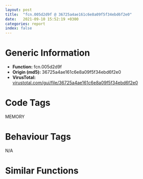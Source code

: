 ```yaml
---
layout: post
title:  "fcn.005d2d9f @ 36725a4ae161c6e8a09f5f34ebd6f2e0"
date:   2021-09-10 15:52:19 +0300
categories: report
index: false
---
```


# Generic Information
- **Function:** fcn.005d2d9f
- **Origin (md5):** 36725a4ae161c6e8a09f5f34ebd6f2e0
- **VirusTotal:** [virustotal.com/gui/file/36725a4ae161c6e8a09f5f34ebd6f2e0][virustotal_ref]

# Code Tags
<span class="tag" id="MEMORY">MEMORY</span>


# Behaviour Tags
<span class="bhv-tag" id="na">N/A</span>

# Similar Functions
<script type="text/javascript" src="https://www.gstatic.com/charts/loader.js"></script>
<script type="text/javascript">

    google.charts.load('current', {'packages':['corechart']});
    google.charts.setOnLoadCallback(drawChart);

    function drawChart() {
    var data = new google.visualization.DataTable();
        data.addColumn('number', 'X');
        data.addColumn('number', 'Y');
        data.addColumn({type: 'string', role: 'tooltip', 'p': {'html': true}});
        data.addColumn({'type': 'string', 'role': 'style'});
        
        data.addRows([
    [-42.32327651977539, -55.538108825683594, '<b><a href="/report/fcn.005d2d9f@36725a4ae161c6e8a09f5f34ebd6f2e0">fcn.005d2d9f</a><br>@36725a4ae161c6e8a09f5f34ebd6f2e0</b><br>push ebp<br>mov ebp, esp<br>push 0xffffffffffffffff<br>push 0x5dd4e0<br>push 0x5d2950<br>mov eax, dword<br>push eax<br>mov dword<br>sub esp, 0xc<br>push ebx<br>push esi<br>push edi<br>mov eax, dword[0x45eea50]<br>cmp eax, 3<br>jne 0x5d2e0f<br>mov esi, dword[ebp+8]<br>cmp esi, dword[0x45eea48]<br>ja 0x5d2e6e<br>push 9<br>call fcn.005d2bdd<br>pop ecx<br>and dword[ebp-4], 0<br>push esi<br>call fcn.005d3b2b<br>pop ecx<br>mov dword[ebp-0x1c], eax<br>or dword[ebp-4], 0xffffffff<br>call fcn.005d2e06<br>mov eax, dword[ebp-0x1c]<br>test eax, eax<br>je 0x5d2e6e<br>jmp 0x5d2e8c<br>cmp eax, 2<br>jne 0x5d2e6e<br>mov eax, dword[ebp+8]<br>test eax, eax<br>je 0x5d2e23<br>lea esi, [eax+0xf]<br>and esi, 0xfffffff0<br>jmp 0x5d2e26<br>push 0x10<br>pop esi<br>mov dword[ebp+8], esi<br>cmp esi, dword[0x5e1314]<br>ja 0x5d2e5f<br>push 9<br>call fcn.005d2bdd<br>pop ecx<br>mov dword[ebp-4], 1<br>mov eax, esi<br>shr eax, 4<br>push eax<br>call fcn.005d42d8<br>pop ecx<br>mov dword[ebp-0x1c], eax<br>or dword[ebp-4], 0xffffffff<br>call fcn.005d2e65<br>mov eax, dword[ebp-0x1c]<br>test eax, eax<br>jne 0x5d2e8c<br>push esi<br>jmp 0x5d2e7e<br>mov eax, dword[ebp+8]<br>test eax, eax<br>jne 0x5d2e78<br>push 1<br>pop eax<br>add eax, 0xf<br>and al, 0xf0<br>push eax<br>push 0<br>push dword[0x45eea4c]<br>call dword[sym.imp.KERNEL32.dll_HeapAlloc]<br>mov ecx, dword[ebp-0x10]<br>mov dword<br>pop edi<br>pop esi<br>pop ebx<br>leave <br>ret <br><eoc> ', 'point { fill-color: #e0440e; }'],
[20.335214614868164, -21.027210235595703, '<b><a href="/report/fcn.0040272e@8a08237568bc7b1a4e9813b2af535d73">fcn.0040272e</a><br>@8a08237568bc7b1a4e9813b2af535d73</b><br>push ebp<br>mov ebp, esp<br>push 0xffffffffffffffff<br>push 0x412508<br>push 0x401dd0<br>mov eax, dword<br>push eax<br>mov dword<br>sub esp, 0xc<br>push ebx<br>push esi<br>push edi<br>mov eax, dword[0xc12a2c]<br>cmp eax, 3<br>jne 0x40279e<br>mov esi, dword[ebp+8]<br>cmp esi, dword[0xc12808]<br>ja 0x4027fd<br>push 9<br>call fcn.0040205d<br>pop ecx<br>and dword[ebp-4], 0<br>push esi<br>call fcn.0040349b<br>pop ecx<br>mov dword[ebp-0x1c], eax<br>or dword[ebp-4], 0xffffffff<br>call fcn.00402795<br>mov eax, dword[ebp-0x1c]<br>test eax, eax<br>je 0x4027fd<br>jmp 0x40281b<br>cmp eax, 2<br>jne 0x4027fd<br>mov eax, dword[ebp+8]<br>test eax, eax<br>je 0x4027b2<br>lea esi, [eax+0xf]<br>and esi, 0xfffffff0<br>jmp 0x4027b5<br>push 0x10<br>pop esi<br>mov dword[ebp+8], esi<br>cmp esi, dword[0x4f2bc4]<br>ja 0x4027ee<br>push 9<br>call fcn.0040205d<br>pop ecx<br>mov dword[ebp-4], 1<br>mov eax, esi<br>shr eax, 4<br>push eax<br>call fcn.00403c48<br>pop ecx<br>mov dword[ebp-0x1c], eax<br>or dword[ebp-4], 0xffffffff<br>call fcn.004027f4<br>mov eax, dword[ebp-0x1c]<br>test eax, eax<br>jne 0x40281b<br>push esi<br>jmp 0x40280d<br>mov eax, dword[ebp+8]<br>test eax, eax<br>jne 0x402807<br>push 1<br>pop eax<br>add eax, 0xf<br>and al, 0xf0<br>push eax<br>push 0<br>push dword[0xc12a28]<br>call dword[sym.imp.KERNEL32.dll_HeapAlloc]<br>mov ecx, dword[ebp-0x10]<br>mov dword<br>pop edi<br>pop esi<br>pop ebx<br>leave <br>ret <br><eoc> ', 'null'],
[-9.725341796875, -40.129730224609375, '<b><a href="/report/fcn.0040272e@cbc200f66cbffbddf5df52f7c0da283a">fcn.0040272e</a><br>@cbc200f66cbffbddf5df52f7c0da283a</b><br>push ebp<br>mov ebp, esp<br>push 0xffffffffffffffff<br>push 0x40b4a0<br>push 0x401dd0<br>mov eax, dword<br>push eax<br>mov dword<br>sub esp, 0xc<br>push ebx<br>push esi<br>push edi<br>mov eax, dword[0x445ac2c]<br>cmp eax, 3<br>jne 0x40279e<br>mov esi, dword[ebp+8]<br>cmp esi, dword[0x445a9f8]<br>ja 0x4027fd<br>push 9<br>call fcn.0040205d<br>pop ecx<br>and dword[ebp-4], 0<br>push esi<br>call fcn.0040349b<br>pop ecx<br>mov dword[ebp-0x1c], eax<br>or dword[ebp-4], 0xffffffff<br>call fcn.00402795<br>mov eax, dword[ebp-0x1c]<br>test eax, eax<br>je 0x4027fd<br>jmp 0x40281b<br>cmp eax, 2<br>jne 0x4027fd<br>mov eax, dword[ebp+8]<br>test eax, eax<br>je 0x4027b2<br>lea esi, [eax+0xf]<br>and esi, 0xfffffff0<br>jmp 0x4027b5<br>push 0x10<br>pop esi<br>mov dword[ebp+8], esi<br>cmp esi, dword[0x40e384]<br>ja 0x4027ee<br>push 9<br>call fcn.0040205d<br>pop ecx<br>mov dword[ebp-4], 1<br>mov eax, esi<br>shr eax, 4<br>push eax<br>call fcn.00403c48<br>pop ecx<br>mov dword[ebp-0x1c], eax<br>or dword[ebp-4], 0xffffffff<br>call fcn.004027f4<br>mov eax, dword[ebp-0x1c]<br>test eax, eax<br>jne 0x40281b<br>push esi<br>jmp 0x40280d<br>mov eax, dword[ebp+8]<br>test eax, eax<br>jne 0x402807<br>push 1<br>pop eax<br>add eax, 0xf<br>and al, 0xf0<br>push eax<br>push 0<br>push dword[0x445ac28]<br>call dword[sym.imp.KERNEL32.dll_HeapAlloc]<br>mov ecx, dword[ebp-0x10]<br>mov dword<br>pop edi<br>pop esi<br>pop ebx<br>leave <br>ret <br><eoc> ', 'null'],
[-38.74845886230469, -18.907325744628906, '<b><a href="/report/fcn.0059842e@140d3779c34998b2115004c062b02ca8">fcn.0059842e</a><br>@140d3779c34998b2115004c062b02ca8</b><br>push ebp<br>mov ebp, esp<br>push 0xffffffffffffffff<br>push 0x5a8e80<br>push 0x597ad0<br>mov eax, dword<br>push eax<br>mov dword<br>sub esp, 0xc<br>push ebx<br>push esi<br>push edi<br>mov eax, dword[0x4602d0c]<br>cmp eax, 3<br>jne 0x59849e<br>mov esi, dword[ebp+8]<br>cmp esi, dword[0x4602ae8]<br>ja 0x5984fd<br>push 9<br>call fcn.00597d5d<br>pop ecx<br>and dword[ebp-4], 0<br>push esi<br>call fcn.0059919b<br>pop ecx<br>mov dword[ebp-0x1c], eax<br>or dword[ebp-4], 0xffffffff<br>call fcn.00598495<br>mov eax, dword[ebp-0x1c]<br>test eax, eax<br>je 0x5984fd<br>jmp 0x59851b<br>cmp eax, 2<br>jne 0x5984fd<br>mov eax, dword[ebp+8]<br>test eax, eax<br>je 0x5984b2<br>lea esi, [eax+0xf]<br>and esi, 0xfffffff0<br>jmp 0x5984b5<br>push 0x10<br>pop esi<br>mov dword[ebp+8], esi<br>cmp esi, dword[0x5a8464]<br>ja 0x5984ee<br>push 9<br>call fcn.00597d5d<br>pop ecx<br>mov dword[ebp-4], 1<br>mov eax, esi<br>shr eax, 4<br>push eax<br>call fcn.00599948<br>pop ecx<br>mov dword[ebp-0x1c], eax<br>or dword[ebp-4], 0xffffffff<br>call fcn.005984f4<br>mov eax, dword[ebp-0x1c]<br>test eax, eax<br>jne 0x59851b<br>push esi<br>jmp 0x59850d<br>mov eax, dword[ebp+8]<br>test eax, eax<br>jne 0x598507<br>push 1<br>pop eax<br>add eax, 0xf<br>and al, 0xf0<br>push eax<br>push 0<br>push dword[0x4602d08]<br>call dword[sym.imp.KERNEL32.dll_HeapAlloc]<br>mov ecx, dword[ebp-0x10]<br>mov dword<br>pop edi<br>pop esi<br>pop ebx<br>leave <br>ret <br><eoc> ', 'null'],
[-75.70149993896484, -16.717195510864258, '<b><a href="/report/fcn.006233e7@7614e1bbe9b9fd3db78e405e68b1fab4">fcn.006233e7</a><br>@7614e1bbe9b9fd3db78e405e68b1fab4</b><br>push ebp<br>mov ebp, esp<br>push 0xffffffffffffffff<br>push 0x6314e8<br>push 0x622f98<br>mov eax, dword<br>push eax<br>mov dword<br>sub esp, 0xc<br>push ebx<br>push esi<br>push edi<br>mov eax, dword[0x468c610]<br>cmp eax, 3<br>jne 0x623457<br>mov esi, dword[ebp+8]<br>cmp esi, dword[0x468c608]<br>ja 0x6234b6<br>push 9<br>call fcn.00623225<br>pop ecx<br>and dword[ebp-4], 0<br>push esi<br>call fcn.0062416b<br>pop ecx<br>mov dword[ebp-0x1c], eax<br>or dword[ebp-4], 0xffffffff<br>call fcn.0062344e<br>mov eax, dword[ebp-0x1c]<br>test eax, eax<br>je 0x6234b6<br>jmp 0x6234d4<br>cmp eax, 2<br>jne 0x6234b6<br>mov eax, dword[ebp+8]<br>test eax, eax<br>je 0x62346b<br>lea esi, [eax+0xf]<br>and esi, 0xfffffff0<br>jmp 0x62346e<br>push 0x10<br>pop esi<br>mov dword[ebp+8], esi<br>cmp esi, dword[0x635324]<br>ja 0x6234a7<br>push 9<br>call fcn.00623225<br>pop ecx<br>mov dword[ebp-4], 1<br>mov eax, esi<br>shr eax, 4<br>push eax<br>call fcn.00624918<br>pop ecx<br>mov dword[ebp-0x1c], eax<br>or dword[ebp-4], 0xffffffff<br>call fcn.006234ad<br>mov eax, dword[ebp-0x1c]<br>test eax, eax<br>jne 0x6234d4<br>push esi<br>jmp 0x6234c6<br>mov eax, dword[ebp+8]<br>test eax, eax<br>jne 0x6234c0<br>push 1<br>pop eax<br>add eax, 0xf<br>and al, 0xf0<br>push eax<br>push 0<br>push dword[0x468c60c]<br>call dword[sym.imp.KERNEL32.dll_HeapAlloc]<br>mov ecx, dword[ebp-0x10]<br>mov dword<br>pop edi<br>pop esi<br>pop ebx<br>leave <br>ret <br><eoc> ', 'null'],
[67.00068664550781, 34.6267204284668, '<b><a href="/report/fcn.005955be@009ea4ad185ccb9becba67b3b2163e8b">fcn.005955be</a><br>@009ea4ad185ccb9becba67b3b2163e8b</b><br>push ebp<br>mov ebp, esp<br>push 0xffffffffffffffff<br>push 0x5a44c8<br>push 0x594c60<br>mov eax, dword<br>push eax<br>mov dword<br>sub esp, 0xc<br>push ebx<br>push esi<br>push edi<br>mov eax, dword[0x4659b8c]<br>cmp eax, 3<br>jne 0x59562e<br>mov esi, dword[ebp+8]<br>cmp esi, dword[0x4659968]<br>ja 0x59568d<br>push 9<br>call fcn.00594eed<br>pop ecx<br>and dword[ebp-4], 0<br>push esi<br>call fcn.0059632b<br>pop ecx<br>mov dword[ebp-0x1c], eax<br>or dword[ebp-4], 0xffffffff<br>call fcn.00595625<br>mov eax, dword[ebp-0x1c]<br>test eax, eax<br>je 0x59568d<br>jmp 0x5956ab<br>cmp eax, 2<br>jne 0x59568d<br>mov eax, dword[ebp+8]<br>test eax, eax<br>je 0x595642<br>lea esi, [eax+0xf]<br>and esi, 0xfffffff0<br>jmp 0x595645<br>push 0x10<br>pop esi<br>mov dword[ebp+8], esi<br>cmp esi, dword[0x5a8414]<br>ja 0x59567e<br>push 9<br>call fcn.00594eed<br>pop ecx<br>mov dword[ebp-4], 1<br>mov eax, esi<br>shr eax, 4<br>push eax<br>call fcn.00596ad8<br>pop ecx<br>mov dword[ebp-0x1c], eax<br>or dword[ebp-4], 0xffffffff<br>call fcn.00595684<br>mov eax, dword[ebp-0x1c]<br>test eax, eax<br>jne 0x5956ab<br>push esi<br>jmp 0x59569d<br>mov eax, dword[ebp+8]<br>test eax, eax<br>jne 0x595697<br>push 1<br>pop eax<br>add eax, 0xf<br>and al, 0xf0<br>push eax<br>push 0<br>push dword[0x4659b88]<br>call dword[sym.imp.KERNEL32.dll_HeapAlloc]<br>mov ecx, dword[ebp-0x10]<br>mov dword<br>pop edi<br>pop esi<br>pop ebx<br>leave <br>ret <br><eoc> ', 'null'],
[-45.74778366088867, 55.844383239746094, '<b><a href="/report/fcn.0040272e@48bb9a03c360009e9463dfd5be4e0ca0">fcn.0040272e</a><br>@48bb9a03c360009e9463dfd5be4e0ca0</b><br>push ebp<br>mov ebp, esp<br>push 0xffffffffffffffff<br>push 0x408458<br>push 0x401dd0<br>mov eax, dword<br>push eax<br>mov dword<br>sub esp, 0xc<br>push ebx<br>push esi<br>push edi<br>mov eax, dword[0x44b3b4c]<br>cmp eax, 3<br>jne 0x40279e<br>mov esi, dword[ebp+8]<br>cmp esi, dword[0x44b3928]<br>ja 0x4027fd<br>push 9<br>call fcn.0040205d<br>pop ecx<br>and dword[ebp-4], 0<br>push esi<br>call fcn.0040349b<br>pop ecx<br>mov dword[ebp-0x1c], eax<br>or dword[ebp-4], 0xffffffff<br>call fcn.00402795<br>mov eax, dword[ebp-0x1c]<br>test eax, eax<br>je 0x4027fd<br>jmp 0x40281b<br>cmp eax, 2<br>jne 0x4027fd<br>mov eax, dword[ebp+8]<br>test eax, eax<br>je 0x4027b2<br>lea esi, [eax+0xf]<br>and esi, 0xfffffff0<br>jmp 0x4027b5<br>push 0x10<br>pop esi<br>mov dword[ebp+8], esi<br>cmp esi, dword[0x40b3b4]<br>ja 0x4027ee<br>push 9<br>call fcn.0040205d<br>pop ecx<br>mov dword[ebp-4], 1<br>mov eax, esi<br>shr eax, 4<br>push eax<br>call fcn.00403c48<br>pop ecx<br>mov dword[ebp-0x1c], eax<br>or dword[ebp-4], 0xffffffff<br>call fcn.004027f4<br>mov eax, dword[ebp-0x1c]<br>test eax, eax<br>jne 0x40281b<br>push esi<br>jmp 0x40280d<br>mov eax, dword[ebp+8]<br>test eax, eax<br>jne 0x402807<br>push 1<br>pop eax<br>add eax, 0xf<br>and al, 0xf0<br>push eax<br>push 0<br>push dword[0x44b3b48]<br>call dword[sym.imp.KERNEL32.dll_HeapAlloc]<br>mov ecx, dword[ebp-0x10]<br>mov dword<br>pop edi<br>pop esi<br>pop ebx<br>leave <br>ret <br><eoc> ', 'null'],
[90.85340881347656, -49.942543029785156, '<b><a href="/report/fcn.0040272e@7dd153bad1771b9e8d5266a341ebf949">fcn.0040272e</a><br>@7dd153bad1771b9e8d5266a341ebf949</b><br>push ebp<br>mov ebp, esp<br>push 0xffffffffffffffff<br>push 0x414e10<br>push 0x401dd0<br>mov eax, dword<br>push eax<br>mov dword<br>sub esp, 0xc<br>push ebx<br>push esi<br>push edi<br>mov eax, dword[0x44d272c]<br>cmp eax, 3<br>jne 0x40279e<br>mov esi, dword[ebp+8]<br>cmp esi, dword[0x44d2500]<br>ja 0x4027fd<br>push 9<br>call fcn.0040205d<br>pop ecx<br>and dword[ebp-4], 0<br>push esi<br>call fcn.0040349b<br>pop ecx<br>mov dword[ebp-0x1c], eax<br>or dword[ebp-4], 0xffffffff<br>call fcn.00402795<br>mov eax, dword[ebp-0x1c]<br>test eax, eax<br>je 0x4027fd<br>jmp 0x40281b<br>cmp eax, 2<br>jne 0x4027fd<br>mov eax, dword[ebp+8]<br>test eax, eax<br>je 0x4027b2<br>lea esi, [eax+0xf]<br>and esi, 0xfffffff0<br>jmp 0x4027b5<br>push 0x10<br>pop esi<br>mov dword[ebp+8], esi<br>cmp esi, dword[0x4143f4]<br>ja 0x4027ee<br>push 9<br>call fcn.0040205d<br>pop ecx<br>mov dword[ebp-4], 1<br>mov eax, esi<br>shr eax, 4<br>push eax<br>call fcn.00403c48<br>pop ecx<br>mov dword[ebp-0x1c], eax<br>or dword[ebp-4], 0xffffffff<br>call fcn.004027f4<br>mov eax, dword[ebp-0x1c]<br>test eax, eax<br>jne 0x40281b<br>push esi<br>jmp 0x40280d<br>mov eax, dword[ebp+8]<br>test eax, eax<br>jne 0x402807<br>push 1<br>pop eax<br>add eax, 0xf<br>and al, 0xf0<br>push eax<br>push 0<br>push dword[0x44d2728]<br>call dword[sym.imp.KERNEL32.dll_HeapAlloc]<br>mov ecx, dword[ebp-0x10]<br>mov dword<br>pop edi<br>pop esi<br>pop ebx<br>leave <br>ret <br><eoc> ', 'null'],
[51.2628173828125, 95.70016479492188, '<b><a href="/report/fcn.004f7537@a9a3c47f5c08fef0f0f69b66c17916ac">fcn.004f7537</a><br>@a9a3c47f5c08fef0f0f69b66c17916ac</b><br>push ebp<br>mov ebp, esp<br>push 0xffffffffffffffff<br>push 0x504488<br>push 0x4f70e8<br>mov eax, dword<br>push eax<br>mov dword<br>sub esp, 0xc<br>push ebx<br>push esi<br>push edi<br>mov eax, dword[0x44fd8b0]<br>cmp eax, 3<br>jne 0x4f75a7<br>mov esi, dword[ebp+8]<br>cmp esi, dword[0x44fd8a8]<br>ja 0x4f7606<br>push 9<br>call fcn.004f7375<br>pop ecx<br>and dword[ebp-4], 0<br>push esi<br>call fcn.004f82bb<br>pop ecx<br>mov dword[ebp-0x1c], eax<br>or dword[ebp-4], 0xffffffff<br>call fcn.004f759e<br>mov eax, dword[ebp-0x1c]<br>test eax, eax<br>je 0x4f7606<br>jmp 0x4f7624<br>cmp eax, 2<br>jne 0x4f7606<br>mov eax, dword[ebp+8]<br>test eax, eax<br>je 0x4f75bb<br>lea esi, [eax+0xf]<br>and esi, 0xfffffff0<br>jmp 0x4f75be<br>push 0x10<br>pop esi<br>mov dword[ebp+8], esi<br>cmp esi, dword[0x5072e4]<br>ja 0x4f75f7<br>push 9<br>call fcn.004f7375<br>pop ecx<br>mov dword[ebp-4], 1<br>mov eax, esi<br>shr eax, 4<br>push eax<br>call fcn.004f8a68<br>pop ecx<br>mov dword[ebp-0x1c], eax<br>or dword[ebp-4], 0xffffffff<br>call fcn.004f75fd<br>mov eax, dword[ebp-0x1c]<br>test eax, eax<br>jne 0x4f7624<br>push esi<br>jmp 0x4f7616<br>mov eax, dword[ebp+8]<br>test eax, eax<br>jne 0x4f7610<br>push 1<br>pop eax<br>add eax, 0xf<br>and al, 0xf0<br>push eax<br>push 0<br>push dword[0x44fd8ac]<br>call dword[sym.imp.KERNEL32.dll_HeapAlloc]<br>mov ecx, dword[ebp-0x10]<br>mov dword<br>pop edi<br>pop esi<br>pop ebx<br>leave <br>ret <br><eoc> ', 'null'],
[-6.547653675079346, 35.34339141845703, '<b><a href="/report/fcn.005ad8ae@4e8d6f73c8261716f687f8d06429ef4d">fcn.005ad8ae</a><br>@4e8d6f73c8261716f687f8d06429ef4d</b><br>push ebp<br>mov ebp, esp<br>push 0xffffffffffffffff<br>push 0x5bb4e8<br>push 0x5acf58<br>mov eax, dword<br>push eax<br>mov dword<br>sub esp, 0xc<br>push ebx<br>push esi<br>push edi<br>mov eax, dword[0x45c65cc]<br>cmp eax, 3<br>jne 0x5ad91e<br>mov esi, dword[ebp+8]<br>cmp esi, dword[0x45c6390]<br>ja 0x5ad97d<br>push 9<br>call fcn.005ad1e5<br>pop ecx<br>and dword[ebp-4], 0<br>push esi<br>call fcn.005ae61b<br>pop ecx<br>mov dword[ebp-0x1c], eax<br>or dword[ebp-4], 0xffffffff<br>call fcn.005ad915<br>mov eax, dword[ebp-0x1c]<br>test eax, eax<br>je 0x5ad97d<br>jmp 0x5ad99b<br>cmp eax, 2<br>jne 0x5ad97d<br>mov eax, dword[ebp+8]<br>test eax, eax<br>je 0x5ad932<br>lea esi, [eax+0xf]<br>and esi, 0xfffffff0<br>jmp 0x5ad935<br>push 0x10<br>pop esi<br>mov dword[ebp+8], esi<br>cmp esi, dword[0x5bf3f4]<br>ja 0x5ad96e<br>push 9<br>call fcn.005ad1e5<br>pop ecx<br>mov dword[ebp-4], 1<br>mov eax, esi<br>shr eax, 4<br>push eax<br>call fcn.005aedc8<br>pop ecx<br>mov dword[ebp-0x1c], eax<br>or dword[ebp-4], 0xffffffff<br>call fcn.005ad974<br>mov eax, dword[ebp-0x1c]<br>test eax, eax<br>jne 0x5ad99b<br>push esi<br>jmp 0x5ad98d<br>mov eax, dword[ebp+8]<br>test eax, eax<br>jne 0x5ad987<br>push 1<br>pop eax<br>add eax, 0xf<br>and al, 0xf0<br>push eax<br>push 0<br>push dword[0x45c65c8]<br>call dword[sym.imp.KERNEL32.dll_HeapAlloc]<br>mov ecx, dword[ebp-0x10]<br>mov dword<br>pop edi<br>pop esi<br>pop ebx<br>leave <br>ret <br><eoc> ', 'null'],
[17.47072410583496, -60.09054946899414, '<b><a href="/report/fcn.004028aa@d4e56c7d970c209a3a2b3c4b4cc5e586">fcn.004028aa</a><br>@d4e56c7d970c209a3a2b3c4b4cc5e586</b><br>push ebp<br>mov ebp, esp<br>push 0xffffffffffffffff<br>push 0x410110<br>push 0x404590<br>mov eax, dword<br>push eax<br>mov dword<br>sub esp, 0xc<br>push ebx<br>push esi<br>push edi<br>mov eax, dword[0x935a64]<br>cmp eax, 3<br>jne 0x40291a<br>mov esi, dword[ebp+8]<br>cmp esi, dword[0x935a5c]<br>ja 0x402979<br>push 9<br>call fcn.004048cd<br>pop ecx<br>and dword[ebp-4], 0<br>push esi<br>call fcn.00405807<br>pop ecx<br>mov dword[ebp-0x1c], eax<br>or dword[ebp-4], 0xffffffff<br>call fcn.00402911<br>mov eax, dword[ebp-0x1c]<br>test eax, eax<br>je 0x402979<br>jmp 0x402997<br>cmp eax, 2<br>jne 0x402979<br>mov eax, dword[ebp+8]<br>test eax, eax<br>je 0x40292e<br>lea esi, [eax+0xf]<br>and esi, 0xfffffff0<br>jmp 0x402931<br>push 0x10<br>pop esi<br>mov dword[ebp+8], esi<br>cmp esi, dword[0x9331f4]<br>ja 0x40296a<br>push 9<br>call fcn.004048cd<br>pop ecx<br>mov dword[ebp-4], 1<br>mov eax, esi<br>shr eax, 4<br>push eax<br>call fcn.004062aa<br>pop ecx<br>mov dword[ebp-0x1c], eax<br>or dword[ebp-4], 0xffffffff<br>call fcn.00402970<br>mov eax, dword[ebp-0x1c]<br>test eax, eax<br>jne 0x402997<br>push esi<br>jmp 0x402989<br>mov eax, dword[ebp+8]<br>test eax, eax<br>jne 0x402983<br>push 1<br>pop eax<br>add eax, 0xf<br>and al, 0xf0<br>push eax<br>push 0<br>push dword[0x935a60]<br>call dword[sym.imp.KERNEL32.dll_HeapAlloc]<br>mov ecx, dword[ebp-0x10]<br>mov dword<br>pop edi<br>pop esi<br>pop ebx<br>leave <br>ret <br><eoc> ', 'null'],
[30.353761672973633, 53.738983154296875, '<b><a href="/report/fcn.004f7537@ef3a0211d1ddb224667e2aa0d915337b">fcn.004f7537</a><br>@ef3a0211d1ddb224667e2aa0d915337b</b><br>push ebp<br>mov ebp, esp<br>push 0xffffffffffffffff<br>push 0x504488<br>push 0x4f70e8<br>mov eax, dword<br>push eax<br>mov dword<br>sub esp, 0xc<br>push ebx<br>push esi<br>push edi<br>mov eax, dword[0x44fd8b0]<br>cmp eax, 3<br>jne 0x4f75a7<br>mov esi, dword[ebp+8]<br>cmp esi, dword[0x44fd8a8]<br>ja 0x4f7606<br>push 9<br>call fcn.004f7375<br>pop ecx<br>and dword[ebp-4], 0<br>push esi<br>call fcn.004f82bb<br>pop ecx<br>mov dword[ebp-0x1c], eax<br>or dword[ebp-4], 0xffffffff<br>call fcn.004f759e<br>mov eax, dword[ebp-0x1c]<br>test eax, eax<br>je 0x4f7606<br>jmp 0x4f7624<br>cmp eax, 2<br>jne 0x4f7606<br>mov eax, dword[ebp+8]<br>test eax, eax<br>je 0x4f75bb<br>lea esi, [eax+0xf]<br>and esi, 0xfffffff0<br>jmp 0x4f75be<br>push 0x10<br>pop esi<br>mov dword[ebp+8], esi<br>cmp esi, dword[0x5072e4]<br>ja 0x4f75f7<br>push 9<br>call fcn.004f7375<br>pop ecx<br>mov dword[ebp-4], 1<br>mov eax, esi<br>shr eax, 4<br>push eax<br>call fcn.004f8a68<br>pop ecx<br>mov dword[ebp-0x1c], eax<br>or dword[ebp-4], 0xffffffff<br>call fcn.004f75fd<br>mov eax, dword[ebp-0x1c]<br>test eax, eax<br>jne 0x4f7624<br>push esi<br>jmp 0x4f7616<br>mov eax, dword[ebp+8]<br>test eax, eax<br>jne 0x4f7610<br>push 1<br>pop eax<br>add eax, 0xf<br>and al, 0xf0<br>push eax<br>push 0<br>push dword[0x44fd8ac]<br>call dword[sym.imp.KERNEL32.dll_HeapAlloc]<br>mov ecx, dword[ebp-0x10]<br>mov dword<br>pop edi<br>pop esi<br>pop ebx<br>leave <br>ret <br><eoc> ', 'null'],
[-38.59965896606445, 16.631174087524414, '<b><a href="/report/fcn.004fedff@557dcbbf2711fedc520328fbbc657056">fcn.004fedff</a><br>@557dcbbf2711fedc520328fbbc657056</b><br>push ebp<br>mov ebp, esp<br>push 0xffffffffffffffff<br>push 0x50cdf8<br>push 0x4fe9b0<br>mov eax, dword<br>push eax<br>mov dword<br>sub esp, 0xc<br>push ebx<br>push esi<br>push edi<br>mov eax, dword[0x456cab0]<br>cmp eax, 3<br>jne 0x4fee6f<br>mov esi, dword[ebp+8]<br>cmp esi, dword[0x456caa8]<br>ja 0x4feece<br>push 9<br>call fcn.004fec3d<br>pop ecx<br>and dword[ebp-4], 0<br>push esi<br>call fcn.004ffb8b<br>pop ecx<br>mov dword[ebp-0x1c], eax<br>or dword[ebp-4], 0xffffffff<br>call fcn.004fee66<br>mov eax, dword[ebp-0x1c]<br>test eax, eax<br>je 0x4feece<br>jmp 0x4feeec<br>cmp eax, 2<br>jne 0x4feece<br>mov eax, dword[ebp+8]<br>test eax, eax<br>je 0x4fee83<br>lea esi, [eax+0xf]<br>and esi, 0xfffffff0<br>jmp 0x4fee86<br>push 0x10<br>pop esi<br>mov dword[ebp+8], esi<br>cmp esi, dword[0x50c2f4]<br>ja 0x4feebf<br>push 9<br>call fcn.004fec3d<br>pop ecx<br>mov dword[ebp-4], 1<br>mov eax, esi<br>shr eax, 4<br>push eax<br>call fcn.00500338<br>pop ecx<br>mov dword[ebp-0x1c], eax<br>or dword[ebp-4], 0xffffffff<br>call fcn.004feec5<br>mov eax, dword[ebp-0x1c]<br>test eax, eax<br>jne 0x4feeec<br>push esi<br>jmp 0x4feede<br>mov eax, dword[ebp+8]<br>test eax, eax<br>jne 0x4feed8<br>push 1<br>pop eax<br>add eax, 0xf<br>and al, 0xf0<br>push eax<br>push 0<br>push dword[0x456caac]<br>call dword[sym.imp.KERNEL32.dll_HeapAlloc]<br>mov ecx, dword[ebp-0x10]<br>mov dword<br>pop edi<br>pop esi<br>pop ebx<br>leave <br>ret <br><eoc> ', 'null'],
[-7.276957988739014, 74.10389709472656, '<b><a href="/report/fcn.0040272e@ea9c1e2eeb951a8e6185c6674c228f98">fcn.0040272e</a><br>@ea9c1e2eeb951a8e6185c6674c228f98</b><br>push ebp<br>mov ebp, esp<br>push 0xffffffffffffffff<br>push 0x4074e0<br>push 0x401dd0<br>mov eax, dword<br>push eax<br>mov dword<br>sub esp, 0xc<br>push ebx<br>push esi<br>push edi<br>mov eax, dword[0x44409cc]<br>cmp eax, 3<br>jne 0x40279e<br>mov esi, dword[ebp+8]<br>cmp esi, dword[0x44407a0]<br>ja 0x4027fd<br>push 9<br>call fcn.0040205d<br>pop ecx<br>and dword[ebp-4], 0<br>push esi<br>call fcn.0040349b<br>pop ecx<br>mov dword[ebp-0x1c], eax<br>or dword[ebp-4], 0xffffffff<br>call fcn.00402795<br>mov eax, dword[ebp-0x1c]<br>test eax, eax<br>je 0x4027fd<br>jmp 0x40281b<br>cmp eax, 2<br>jne 0x4027fd<br>mov eax, dword[ebp+8]<br>test eax, eax<br>je 0x4027b2<br>lea esi, [eax+0xf]<br>and esi, 0xfffffff0<br>jmp 0x4027b5<br>push 0x10<br>pop esi<br>mov dword[ebp+8], esi<br>cmp esi, dword[0x40b394]<br>ja 0x4027ee<br>push 9<br>call fcn.0040205d<br>pop ecx<br>mov dword[ebp-4], 1<br>mov eax, esi<br>shr eax, 4<br>push eax<br>call fcn.00403c48<br>pop ecx<br>mov dword[ebp-0x1c], eax<br>or dword[ebp-4], 0xffffffff<br>call fcn.004027f4<br>mov eax, dword[ebp-0x1c]<br>test eax, eax<br>jne 0x40281b<br>push esi<br>jmp 0x40280d<br>mov eax, dword[ebp+8]<br>test eax, eax<br>jne 0x402807<br>push 1<br>pop eax<br>add eax, 0xf<br>and al, 0xf0<br>push eax<br>push 0<br>push dword[0x44409c8]<br>call dword[sym.imp.KERNEL32.dll_HeapAlloc]<br>mov ecx, dword[ebp-0x10]<br>mov dword<br>pop edi<br>pop esi<br>pop ebx<br>leave <br>ret <br><eoc> ', 'null'],
[51.13615798950195, -39.828887939453125, '<b><a href="/report/fcn.004022bf@1c48774da6a3dd4bf3ea41716a332c61">fcn.004022bf</a><br>@1c48774da6a3dd4bf3ea41716a332c61</b><br>push ebp<br>mov ebp, esp<br>push 0xffffffffffffffff<br>push 0x40e508<br>push 0x401e70<br>mov eax, dword<br>push eax<br>mov dword<br>sub esp, 0xc<br>push ebx<br>push esi<br>push edi<br>mov eax, dword[0xb08810]<br>cmp eax, 3<br>jne 0x40232f<br>mov esi, dword[ebp+8]<br>cmp esi, dword[0xb08808]<br>ja 0x40238e<br>push 9<br>call fcn.004020fd<br>pop ecx<br>and dword[ebp-4], 0<br>push esi<br>call fcn.0040304b<br>pop ecx<br>mov dword[ebp-0x1c], eax<br>or dword[ebp-4], 0xffffffff<br>call fcn.00402326<br>mov eax, dword[ebp-0x1c]<br>test eax, eax<br>je 0x40238e<br>jmp 0x4023ac<br>cmp eax, 2<br>jne 0x40238e<br>mov eax, dword[ebp+8]<br>test eax, eax<br>je 0x402343<br>lea esi, [eax+0xf]<br>and esi, 0xfffffff0<br>jmp 0x402346<br>push 0x10<br>pop esi<br>mov dword[ebp+8], esi<br>cmp esi, dword[0x456374]<br>ja 0x40237f<br>push 9<br>call fcn.004020fd<br>pop ecx<br>mov dword[ebp-4], 1<br>mov eax, esi<br>shr eax, 4<br>push eax<br>call fcn.004037f8<br>pop ecx<br>mov dword[ebp-0x1c], eax<br>or dword[ebp-4], 0xffffffff<br>call fcn.00402385<br>mov eax, dword[ebp-0x1c]<br>test eax, eax<br>jne 0x4023ac<br>push esi<br>jmp 0x40239e<br>mov eax, dword[ebp+8]<br>test eax, eax<br>jne 0x402398<br>push 1<br>pop eax<br>add eax, 0xf<br>and al, 0xf0<br>push eax<br>push 0<br>push dword[0xb0880c]<br>call dword[sym.imp.KERNEL32.dll_HeapAlloc]<br>mov ecx, dword[ebp-0x10]<br>mov dword<br>pop edi<br>pop esi<br>pop ebx<br>leave <br>ret <br><eoc> ', 'null'],
[17.615306854248047, -99.69891357421875, '<b><a href="/report/fcn.005d2d9f@4179b381a87b74dcd140154f9010ef86">fcn.005d2d9f</a><br>@4179b381a87b74dcd140154f9010ef86</b><br>push ebp<br>mov ebp, esp<br>push 0xffffffffffffffff<br>push 0x5dd4e0<br>push 0x5d2950<br>mov eax, dword<br>push eax<br>mov dword<br>sub esp, 0xc<br>push ebx<br>push esi<br>push edi<br>mov eax, dword[0x45eea50]<br>cmp eax, 3<br>jne 0x5d2e0f<br>mov esi, dword[ebp+8]<br>cmp esi, dword[0x45eea48]<br>ja 0x5d2e6e<br>push 9<br>call fcn.005d2bdd<br>pop ecx<br>and dword[ebp-4], 0<br>push esi<br>call fcn.005d3b2b<br>pop ecx<br>mov dword[ebp-0x1c], eax<br>or dword[ebp-4], 0xffffffff<br>call fcn.005d2e06<br>mov eax, dword[ebp-0x1c]<br>test eax, eax<br>je 0x5d2e6e<br>jmp 0x5d2e8c<br>cmp eax, 2<br>jne 0x5d2e6e<br>mov eax, dword[ebp+8]<br>test eax, eax<br>je 0x5d2e23<br>lea esi, [eax+0xf]<br>and esi, 0xfffffff0<br>jmp 0x5d2e26<br>push 0x10<br>pop esi<br>mov dword[ebp+8], esi<br>cmp esi, dword[0x5e1314]<br>ja 0x5d2e5f<br>push 9<br>call fcn.005d2bdd<br>pop ecx<br>mov dword[ebp-4], 1<br>mov eax, esi<br>shr eax, 4<br>push eax<br>call fcn.005d42d8<br>pop ecx<br>mov dword[ebp-0x1c], eax<br>or dword[ebp-4], 0xffffffff<br>call fcn.005d2e65<br>mov eax, dword[ebp-0x1c]<br>test eax, eax<br>jne 0x5d2e8c<br>push esi<br>jmp 0x5d2e7e<br>mov eax, dword[ebp+8]<br>test eax, eax<br>jne 0x5d2e78<br>push 1<br>pop eax<br>add eax, 0xf<br>and al, 0xf0<br>push eax<br>push 0<br>push dword[0x45eea4c]<br>call dword[sym.imp.KERNEL32.dll_HeapAlloc]<br>mov ecx, dword[ebp-0x10]<br>mov dword<br>pop edi<br>pop esi<br>pop ebx<br>leave <br>ret <br><eoc> ', 'null'],
[24.56148338317871, 16.63750648498535, '<b><a href="/report/fcn.0065a91f@bcba729302fe28f65deb2b102a06324a">fcn.0065a91f</a><br>@bcba729302fe28f65deb2b102a06324a</b><br>push ebp<br>mov ebp, esp<br>push 0xffffffffffffffff<br>push 0x66a580<br>push 0x65a4d0<br>mov eax, dword<br>push eax<br>mov dword<br>sub esp, 0xc<br>push ebx<br>push esi<br>push edi<br>mov eax, dword[0x4661fb0]<br>cmp eax, 3<br>jne 0x65a98f<br>mov esi, dword[ebp+8]<br>cmp esi, dword[0x4661fa8]<br>ja 0x65a9ee<br>push 9<br>call fcn.0065a75d<br>pop ecx<br>and dword[ebp-4], 0<br>push esi<br>call fcn.0065b6ab<br>pop ecx<br>mov dword[ebp-0x1c], eax<br>or dword[ebp-4], 0xffffffff<br>call fcn.0065a986<br>mov eax, dword[ebp-0x1c]<br>test eax, eax<br>je 0x65a9ee<br>jmp 0x65aa0c<br>cmp eax, 2<br>jne 0x65a9ee<br>mov eax, dword[ebp+8]<br>test eax, eax<br>je 0x65a9a3<br>lea esi, [eax+0xf]<br>and esi, 0xfffffff0<br>jmp 0x65a9a6<br>push 0x10<br>pop esi<br>mov dword[ebp+8], esi<br>cmp esi, dword[0x66e2d4]<br>ja 0x65a9df<br>push 9<br>call fcn.0065a75d<br>pop ecx<br>mov dword[ebp-4], 1<br>mov eax, esi<br>shr eax, 4<br>push eax<br>call fcn.0065be58<br>pop ecx<br>mov dword[ebp-0x1c], eax<br>or dword[ebp-4], 0xffffffff<br>call fcn.0065a9e5<br>mov eax, dword[ebp-0x1c]<br>test eax, eax<br>jne 0x65aa0c<br>push esi<br>jmp 0x65a9fe<br>mov eax, dword[ebp+8]<br>test eax, eax<br>jne 0x65a9f8<br>push 1<br>pop eax<br>add eax, 0xf<br>and al, 0xf0<br>push eax<br>push 0<br>push dword[0x4661fac]<br>call dword[sym.imp.KERNEL32.dll_HeapAlloc]<br>mov ecx, dword[ebp-0x10]<br>mov dword<br>pop edi<br>pop esi<br>pop ebx<br>leave <br>ret <br><eoc> ', 'null'],
[90.23870086669922, -4.163353443145752, '<b><a href="/report/fcn.004a3da5@3e981d1767f44f5fe2446a49ffe52f4e">fcn.004a3da5</a><br>@3e981d1767f44f5fe2446a49ffe52f4e</b><br>push ebp<br>mov ebp, esp<br>push 0xffffffffffffffff<br>push 0x4d8790<br>push 0x4a739c<br>mov eax, dword<br>push eax<br>mov dword<br>sub esp, 0xc<br>push ebx<br>push esi<br>push edi<br>mov eax, dword[0x524120]<br>cmp eax, 3<br>jne 0x4a3e15<br>mov esi, dword[ebp+8]<br>cmp esi, dword[0x524118]<br>ja 0x4a3e74<br>push 9<br>call fcn.004a9ad4<br>pop ecx<br>and dword[ebp-4], 0<br>push esi<br>call fcn.004ab151<br>pop ecx<br>mov dword[ebp-0x1c], eax<br>or dword[ebp-4], 0xffffffff<br>call fcn.004a3e0c<br>mov eax, dword[ebp-0x1c]<br>test eax, eax<br>je 0x4a3e74<br>jmp 0x4a3e92<br>cmp eax, 2<br>jne 0x4a3e74<br>mov eax, dword[ebp+8]<br>test eax, eax<br>je 0x4a3e29<br>lea esi, [eax+0xf]<br>and esi, 0xfffffff0<br>jmp 0x4a3e2c<br>push 0x10<br>pop esi<br>mov dword[ebp+8], esi<br>cmp esi, dword[0x4f9284]<br>ja 0x4a3e65<br>push 9<br>call fcn.004a9ad4<br>pop ecx<br>mov dword[ebp-4], 1<br>mov eax, esi<br>shr eax, 4<br>push eax<br>call fcn.004abbf4<br>pop ecx<br>mov dword[ebp-0x1c], eax<br>or dword[ebp-4], 0xffffffff<br>call fcn.004a3e6b<br>mov eax, dword[ebp-0x1c]<br>test eax, eax<br>jne 0x4a3e92<br>push esi<br>jmp 0x4a3e84<br>mov eax, dword[ebp+8]<br>test eax, eax<br>jne 0x4a3e7e<br>push 1<br>pop eax<br>add eax, 0xf<br>and al, 0xf0<br>push eax<br>push 0<br>push dword[0x52411c]<br>call dword[sym.imp.KERNEL32.dll_HeapAlloc]<br>mov ecx, dword[ebp-0x10]<br>mov dword<br>pop edi<br>pop esi<br>pop ebx<br>leave <br>ret <br><eoc> ', 'null'],
[-20.109683990478516, -85.5583267211914, '<b><a href="/report/fcn.0069e15f@0fb0e1c162f9df68f5d89a2b2a71a217">fcn.0069e15f</a><br>@0fb0e1c162f9df68f5d89a2b2a71a217</b><br>push ebp<br>mov ebp, esp<br>push 0xffffffffffffffff<br>push 0x6a7dc8<br>push 0x69dd10<br>mov eax, dword<br>push eax<br>mov dword<br>sub esp, 0xc<br>push ebx<br>push esi<br>push edi<br>mov eax, dword[0x471c9d0]<br>cmp eax, 3<br>jne 0x69e1cf<br>mov esi, dword[ebp+8]<br>cmp esi, dword[0x471c9c8]<br>ja 0x69e22e<br>push 9<br>call fcn.0069df9d<br>pop ecx<br>and dword[ebp-4], 0<br>push esi<br>call fcn.0069eeeb<br>pop ecx<br>mov dword[ebp-0x1c], eax<br>or dword[ebp-4], 0xffffffff<br>call fcn.0069e1c6<br>mov eax, dword[ebp-0x1c]<br>test eax, eax<br>je 0x69e22e<br>jmp 0x69e24c<br>cmp eax, 2<br>jne 0x69e22e<br>mov eax, dword[ebp+8]<br>test eax, eax<br>je 0x69e1e3<br>lea esi, [eax+0xf]<br>and esi, 0xfffffff0<br>jmp 0x69e1e6<br>push 0x10<br>pop esi<br>mov dword[ebp+8], esi<br>cmp esi, dword[0x6a72c4]<br>ja 0x69e21f<br>push 9<br>call fcn.0069df9d<br>pop ecx<br>mov dword[ebp-4], 1<br>mov eax, esi<br>shr eax, 4<br>push eax<br>call fcn.0069f698<br>pop ecx<br>mov dword[ebp-0x1c], eax<br>or dword[ebp-4], 0xffffffff<br>call fcn.0069e225<br>mov eax, dword[ebp-0x1c]<br>test eax, eax<br>jne 0x69e24c<br>push esi<br>jmp 0x69e23e<br>mov eax, dword[ebp+8]<br>test eax, eax<br>jne 0x69e238<br>push 1<br>pop eax<br>add eax, 0xf<br>and al, 0xf0<br>push eax<br>push 0<br>push dword[0x471c9cc]<br>call dword[sym.imp.KERNEL32.dll_HeapAlloc]<br>mov ecx, dword[ebp-0x10]<br>mov dword<br>pop edi<br>pop esi<br>pop ebx<br>leave <br>ret <br><eoc> ', 'null'],
[-7.190877437591553, -1.7840787172317505, '<b><a href="/report/fcn.0040272e@03566ca6c146fb1f8bfbce50f19cbb41">fcn.0040272e</a><br>@03566ca6c146fb1f8bfbce50f19cbb41</b><br>push ebp<br>mov ebp, esp<br>push 0xffffffffffffffff<br>push 0x4094f8<br>push 0x401dd0<br>mov eax, dword<br>push eax<br>mov dword<br>sub esp, 0xc<br>push ebx<br>push esi<br>push edi<br>mov eax, dword[0xb3a7ac]<br>cmp eax, 3<br>jne 0x40279e<br>mov esi, dword[ebp+8]<br>cmp esi, dword[0xb3a570]<br>ja 0x4027fd<br>push 9<br>call fcn.0040205d<br>pop ecx<br>and dword[ebp-4], 0<br>push esi<br>call fcn.0040349b<br>pop ecx<br>mov dword[ebp-0x1c], eax<br>or dword[ebp-4], 0xffffffff<br>call fcn.00402795<br>mov eax, dword[ebp-0x1c]<br>test eax, eax<br>je 0x4027fd<br>jmp 0x40281b<br>cmp eax, 2<br>jne 0x4027fd<br>mov eax, dword[ebp+8]<br>test eax, eax<br>je 0x4027b2<br>lea esi, [eax+0xf]<br>and esi, 0xfffffff0<br>jmp 0x4027b5<br>push 0x10<br>pop esi<br>mov dword[ebp+8], esi<br>cmp esi, dword[0x40d404]<br>ja 0x4027ee<br>push 9<br>call fcn.0040205d<br>pop ecx<br>mov dword[ebp-4], 1<br>mov eax, esi<br>shr eax, 4<br>push eax<br>call fcn.00403c48<br>pop ecx<br>mov dword[ebp-0x1c], eax<br>or dword[ebp-4], 0xffffffff<br>call fcn.004027f4<br>mov eax, dword[ebp-0x1c]<br>test eax, eax<br>jne 0x40281b<br>push esi<br>jmp 0x40280d<br>mov eax, dword[ebp+8]<br>test eax, eax<br>jne 0x402807<br>push 1<br>pop eax<br>add eax, 0xf<br>and al, 0xf0<br>push eax<br>push 0<br>push dword[0xb3a7a8]<br>call dword[sym.imp.KERNEL32.dll_HeapAlloc]<br>mov ecx, dword[ebp-0x10]<br>mov dword<br>pop edi<br>pop esi<br>pop ebx<br>leave <br>ret <br><eoc> ', 'null'],
[-81.83132934570312, -64.09501647949219, '<b><a href="/report/fcn.0040272e@96146d48f33d2b81d37cf455f4bd8c4b">fcn.0040272e</a><br>@96146d48f33d2b81d37cf455f4bd8c4b</b><br>push ebp<br>mov ebp, esp<br>push 0xffffffffffffffff<br>push 0x40d4f0<br>push 0x401dd0<br>mov eax, dword<br>push eax<br>mov dword<br>sub esp, 0xc<br>push ebx<br>push esi<br>push edi<br>mov eax, dword[0xb854ec]<br>cmp eax, 3<br>jne 0x40279e<br>mov esi, dword[ebp+8]<br>cmp esi, dword[0xb852b8]<br>ja 0x4027fd<br>push 9<br>call fcn.0040205d<br>pop ecx<br>and dword[ebp-4], 0<br>push esi<br>call fcn.0040349b<br>pop ecx<br>mov dword[ebp-0x1c], eax<br>or dword[ebp-4], 0xffffffff<br>call fcn.00402795<br>mov eax, dword[ebp-0x1c]<br>test eax, eax<br>je 0x4027fd<br>jmp 0x40281b<br>cmp eax, 2<br>jne 0x4027fd<br>mov eax, dword[ebp+8]<br>test eax, eax<br>je 0x4027b2<br>lea esi, [eax+0xf]<br>and esi, 0xfffffff0<br>jmp 0x4027b5<br>push 0x10<br>pop esi<br>mov dword[ebp+8], esi<br>cmp esi, dword[0x420c64]<br>ja 0x4027ee<br>push 9<br>call fcn.0040205d<br>pop ecx<br>mov dword[ebp-4], 1<br>mov eax, esi<br>shr eax, 4<br>push eax<br>call fcn.00403c48<br>pop ecx<br>mov dword[ebp-0x1c], eax<br>or dword[ebp-4], 0xffffffff<br>call fcn.004027f4<br>mov eax, dword[ebp-0x1c]<br>test eax, eax<br>jne 0x40281b<br>push esi<br>jmp 0x40280d<br>mov eax, dword[ebp+8]<br>test eax, eax<br>jne 0x402807<br>push 1<br>pop eax<br>add eax, 0xf<br>and al, 0xf0<br>push eax<br>push 0<br>push dword[0xb854e8]<br>call dword[sym.imp.KERNEL32.dll_HeapAlloc]<br>mov ecx, dword[ebp-0x10]<br>mov dword<br>pop edi<br>pop esi<br>pop ebx<br>leave <br>ret <br><eoc> ', 'null'],
[52.85356521606445, -3.2937281131744385, '<b><a href="/report/fcn.0040272e@8912a6bd1add3d8b86feb51a00252709">fcn.0040272e</a><br>@8912a6bd1add3d8b86feb51a00252709</b><br>push ebp<br>mov ebp, esp<br>push 0xffffffffffffffff<br>push 0x410da0<br>push 0x401dd0<br>mov eax, dword<br>push eax<br>mov dword<br>sub esp, 0xc<br>push ebx<br>push esi<br>push edi<br>mov eax, dword[0x448fcac]<br>cmp eax, 3<br>jne 0x40279e<br>mov esi, dword[ebp+8]<br>cmp esi, dword[0x448fa88]<br>ja 0x4027fd<br>push 9<br>call fcn.0040205d<br>pop ecx<br>and dword[ebp-4], 0<br>push esi<br>call fcn.0040349b<br>pop ecx<br>mov dword[ebp-0x1c], eax<br>or dword[ebp-4], 0xffffffff<br>call fcn.00402795<br>mov eax, dword[ebp-0x1c]<br>test eax, eax<br>je 0x4027fd<br>jmp 0x40281b<br>cmp eax, 2<br>jne 0x4027fd<br>mov eax, dword[ebp+8]<br>test eax, eax<br>je 0x4027b2<br>lea esi, [eax+0xf]<br>and esi, 0xfffffff0<br>jmp 0x4027b5<br>push 0x10<br>pop esi<br>mov dword[ebp+8], esi<br>cmp esi, dword[0x410384]<br>ja 0x4027ee<br>push 9<br>call fcn.0040205d<br>pop ecx<br>mov dword[ebp-4], 1<br>mov eax, esi<br>shr eax, 4<br>push eax<br>call fcn.00403c48<br>pop ecx<br>mov dword[ebp-0x1c], eax<br>or dword[ebp-4], 0xffffffff<br>call fcn.004027f4<br>mov eax, dword[ebp-0x1c]<br>test eax, eax<br>jne 0x40281b<br>push esi<br>jmp 0x40280d<br>mov eax, dword[ebp+8]<br>test eax, eax<br>jne 0x402807<br>push 1<br>pop eax<br>add eax, 0xf<br>and al, 0xf0<br>push eax<br>push 0<br>push dword[0x448fca8]<br>call dword[sym.imp.KERNEL32.dll_HeapAlloc]<br>mov ecx, dword[ebp-0x10]<br>mov dword<br>pop edi<br>pop esi<br>pop ebx<br>leave <br>ret <br><eoc> ', 'null'],
[55.23918151855469, -79.1985855102539, '<b><a href="/report/fcn.0040277e@faca7110288761a0f664158c1f6c3986">fcn.0040277e</a><br>@faca7110288761a0f664158c1f6c3986</b><br>push ebp<br>mov ebp, esp<br>push 0xffffffffffffffff<br>push 0x4ecf28<br>push 0x401e28<br>mov eax, dword<br>push eax<br>mov dword<br>sub esp, 0xc<br>push ebx<br>push esi<br>push edi<br>mov eax, dword[0xc0fa0c]<br>cmp eax, 3<br>jne 0x4027ee<br>mov esi, dword[ebp+8]<br>cmp esi, dword[0xc0f7e8]<br>ja 0x40284d<br>push 9<br>call fcn.004020b5<br>pop ecx<br>and dword[ebp-4], 0<br>push esi<br>call fcn.004034eb<br>pop ecx<br>mov dword[ebp-0x1c], eax<br>or dword[ebp-4], 0xffffffff<br>call fcn.004027e5<br>mov eax, dword[ebp-0x1c]<br>test eax, eax<br>je 0x40284d<br>jmp 0x40286b<br>cmp eax, 2<br>jne 0x40284d<br>mov eax, dword[ebp+8]<br>test eax, eax<br>je 0x402802<br>lea esi, [eax+0xf]<br>and esi, 0xfffffff0<br>jmp 0x402805<br>push 0x10<br>pop esi<br>mov dword[ebp+8], esi<br>cmp esi, dword[0x4ec2b4]<br>ja 0x40283e<br>push 9<br>call fcn.004020b5<br>pop ecx<br>mov dword[ebp-4], 1<br>mov eax, esi<br>shr eax, 4<br>push eax<br>call fcn.00403c98<br>pop ecx<br>mov dword[ebp-0x1c], eax<br>or dword[ebp-4], 0xffffffff<br>call fcn.00402844<br>mov eax, dword[ebp-0x1c]<br>test eax, eax<br>jne 0x40286b<br>push esi<br>jmp 0x40285d<br>mov eax, dword[ebp+8]<br>test eax, eax<br>jne 0x402857<br>push 1<br>pop eax<br>add eax, 0xf<br>and al, 0xf0<br>push eax<br>push 0<br>push dword[0xc0fa08]<br>call dword[sym.imp.KERNEL32.dll_HeapAlloc]<br>mov ecx, dword[ebp-0x10]<br>mov dword<br>pop edi<br>pop esi<br>pop ebx<br>leave <br>ret <br><eoc> ', 'null'],
[-77.00666809082031, 24.526206970214844, '<b><a href="/report/fcn.0040272e@eac1782291736df208e1220cf8c38a7c">fcn.0040272e</a><br>@eac1782291736df208e1220cf8c38a7c</b><br>push ebp<br>mov ebp, esp<br>push 0xffffffffffffffff<br>push 0x411dc0<br>push 0x401dd0<br>mov eax, dword<br>push eax<br>mov dword<br>sub esp, 0xc<br>push ebx<br>push esi<br>push edi<br>mov eax, dword[0x44ef16c]<br>cmp eax, 3<br>jne 0x40279e<br>mov esi, dword[ebp+8]<br>cmp esi, dword[0x44eef30]<br>ja 0x4027fd<br>push 9<br>call fcn.0040205d<br>pop ecx<br>and dword[ebp-4], 0<br>push esi<br>call fcn.0040349b<br>pop ecx<br>mov dword[ebp-0x1c], eax<br>or dword[ebp-4], 0xffffffff<br>call fcn.00402795<br>mov eax, dword[ebp-0x1c]<br>test eax, eax<br>je 0x4027fd<br>jmp 0x40281b<br>cmp eax, 2<br>jne 0x4027fd<br>mov eax, dword[ebp+8]<br>test eax, eax<br>je 0x4027b2<br>lea esi, [eax+0xf]<br>and esi, 0xfffffff0<br>jmp 0x4027b5<br>push 0x10<br>pop esi<br>mov dword[ebp+8], esi<br>cmp esi, dword[0x4113a4]<br>ja 0x4027ee<br>push 9<br>call fcn.0040205d<br>pop ecx<br>mov dword[ebp-4], 1<br>mov eax, esi<br>shr eax, 4<br>push eax<br>call fcn.00403c48<br>pop ecx<br>mov dword[ebp-0x1c], eax<br>or dword[ebp-4], 0xffffffff<br>call fcn.004027f4<br>mov eax, dword[ebp-0x1c]<br>test eax, eax<br>jne 0x40281b<br>push esi<br>jmp 0x40280d<br>mov eax, dword[ebp+8]<br>test eax, eax<br>jne 0x402807<br>push 1<br>pop eax<br>add eax, 0xf<br>and al, 0xf0<br>push eax<br>push 0<br>push dword[0x44ef168]<br>call dword[sym.imp.KERNEL32.dll_HeapAlloc]<br>mov ecx, dword[ebp-0x10]<br>mov dword<br>pop edi<br>pop esi<br>pop ebx<br>leave <br>ret <br><eoc> ', 'null'],
[-105.02017211914062, -79.7322006225586, '<b><a href="/report/fcn.0051f407@da37d90419c1292c0f16cbfd1f66402d">fcn.0051f407</a><br>@da37d90419c1292c0f16cbfd1f66402d</b><br>push ebp<br>mov ebp, esp<br>push 0xffffffffffffffff<br>push 0x52be88<br>push 0x51efb8<br>mov eax, dword<br>push eax<br>mov dword<br>sub esp, 0xc<br>push ebx<br>push esi<br>push edi<br>mov eax, dword[0x456fbd0]<br>cmp eax, 3<br>jne 0x51f477<br>mov esi, dword[ebp+8]<br>cmp esi, dword[0x456fbc8]<br>ja 0x51f4d6<br>push 9<br>call fcn.0051f245<br>pop ecx<br>and dword[ebp-4], 0<br>push esi<br>call fcn.0052018b<br>pop ecx<br>mov dword[ebp-0x1c], eax<br>or dword[ebp-4], 0xffffffff<br>call fcn.0051f46e<br>mov eax, dword[ebp-0x1c]<br>test eax, eax<br>je 0x51f4d6<br>jmp 0x51f4f4<br>cmp eax, 2<br>jne 0x51f4d6<br>mov eax, dword[ebp+8]<br>test eax, eax<br>je 0x51f48b<br>lea esi, [eax+0xf]<br>and esi, 0xfffffff0<br>jmp 0x51f48e<br>push 0x10<br>pop esi<br>mov dword[ebp+8], esi<br>cmp esi, dword[0x52b384]<br>ja 0x51f4c7<br>push 9<br>call fcn.0051f245<br>pop ecx<br>mov dword[ebp-4], 1<br>mov eax, esi<br>shr eax, 4<br>push eax<br>call fcn.00520938<br>pop ecx<br>mov dword[ebp-0x1c], eax<br>or dword[ebp-4], 0xffffffff<br>call fcn.0051f4cd<br>mov eax, dword[ebp-0x1c]<br>test eax, eax<br>jne 0x51f4f4<br>push esi<br>jmp 0x51f4e6<br>mov eax, dword[ebp+8]<br>test eax, eax<br>jne 0x51f4e0<br>push 1<br>pop eax<br>add eax, 0xf<br>and al, 0xf0<br>push eax<br>push 0<br>push dword[0x456fbcc]<br>call dword[sym.imp.KERNEL32.dll_HeapAlloc]<br>mov ecx, dword[ebp-0x10]<br>mov dword<br>pop edi<br>pop esi<br>pop ebx<br>leave <br>ret <br><eoc> ', 'null'],

        ]);

    var options = {
        title: 'Similarity Plot',
        legend: 'none',
        colors: ['#dedbd9', '#e6693e', '#ec8f6e', '#f3b49f', '#f6c7b6'],
        tooltip: {isHtml: true, trigger: 'both'},
        explorer: {
        actions: ["dragToZoom", "rightClickToReset"],
        },
        chartArea: {
        width: '80%',
        height: '80%'
        },
        width: '100%',
        height: '100%'
    };

    var chart = new google.visualization.ScatterChart(document.getElementById('chart_div'));

    chart.draw(data, options);
    }
    
</script>


<div id="chart_div" style="width: 100%px; height: 100%;"></div>

# Disassembled Code
{% highlight nasm %}

push ebp
mov ebp, esp
push 0xffffffffffffffff
push 0x5dd4e0
push 0x5d2950
mov eax, dword
push eax
mov dword
sub esp, 0xc
push ebx
push esi
push edi
mov eax, dword[0x45eea50]
cmp eax, 3
jne 0x5d2e0f
mov esi, dword[ebp+8]
cmp esi, dword[0x45eea48]
ja 0x5d2e6e
push 9
call fcn.005d2bdd
pop ecx
and dword[ebp-4], 0
push esi
call fcn.005d3b2b
pop ecx
mov dword[ebp-0x1c], eax
or dword[ebp-4], 0xffffffff
call fcn.005d2e06
mov eax, dword[ebp-0x1c]
test eax, eax
je 0x5d2e6e
jmp 0x5d2e8c
cmp eax, 2
jne 0x5d2e6e
mov eax, dword[ebp+8]
test eax, eax
je 0x5d2e23
lea esi, [eax+0xf]
and esi, 0xfffffff0
jmp 0x5d2e26
push 0x10
pop esi
mov dword[ebp+8], esi
cmp esi, dword[0x5e1314]
ja 0x5d2e5f
push 9
call fcn.005d2bdd
pop ecx
mov dword[ebp-4], 1
mov eax, esi
shr eax, 4
push eax
call fcn.005d42d8
pop ecx
mov dword[ebp-0x1c], eax
or dword[ebp-4], 0xffffffff
call fcn.005d2e65
mov eax, dword[ebp-0x1c]
test eax, eax
jne 0x5d2e8c
push esi
jmp 0x5d2e7e
mov eax, dword[ebp+8]
test eax, eax
jne 0x5d2e78
push 1
pop eax
add eax, 0xf
and al, 0xf0
push eax
push 0
push dword[0x45eea4c]
call dword[sym.imp.KERNEL32.dll_HeapAlloc]
mov ecx, dword[ebp-0x10]
mov dword
pop edi
pop esi
pop ebx
leave
ret

{% endhighlight %}

[virustotal_ref]: https://www.virustotal.com/gui/file/36725a4ae161c6e8a09f5f34ebd6f2e0